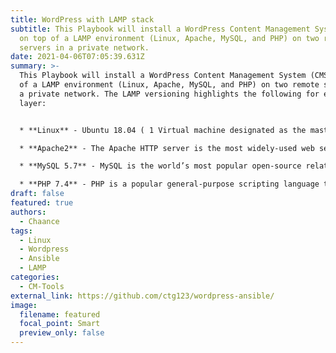 ```yaml
---
title: WordPress with LAMP stack
subtitle: This Playbook will install a WordPress Content Management System (CMS)
  on top of a LAMP environment (Linux, Apache, MySQL, and PHP) on two remote
  servers in a private network.
date: 2021-04-06T07:05:39.631Z
summary: >-
  This Playbook will install a WordPress Content Management System (CMS) on top
  of a LAMP environment (Linux, Apache, MySQL, and PHP) on two remote servers in
  a private network. The LAMP versioning highlights the following for each
  layer:


  * **Linux** - Ubuntu 18.04 ( 1 Virtual machine designated as the master node and two managed nodes for hosting the WordPress CMS). Vagrant and VirtualBox create these machines.

  * **Apache2** - The Apache HTTP server is the most widely-used web server in the world. It provides many powerful features, including dynamically loadable modules, robust media support, and extensive integration with other popular software.

  * **MySQL 5.7** - MySQL is the world’s most popular open-source relational database management system.

  * **PHP 7.4** - PHP is a popular general-purpose scripting language that is especially suited to web development.
draft: false
featured: true
authors:
  - Chaance
tags:
  - Linux
  - Wordpress
  - Ansible
  - LAMP
categories:
  - CM-Tools
external_link: https://github.com/ctg123/wordpress-ansible/
image:
  filename: featured
  focal_point: Smart
  preview_only: false
---
```

